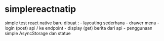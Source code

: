 # simplereactnatip

simple test react native 
baru dibuat : 
    - layouting sederhana
    - drawer menu
    - login (post) api / ke endpoint
    - display (get) berita dari api
    - penggunaan simple AsyncStorage dan statue